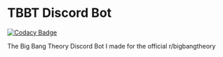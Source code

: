 # TBBT Discord Bot

[![Codacy Badge](https://api.codacy.com/project/badge/Grade/b9271cbbefae4a1084775dcc2e3e9660)](https://app.codacy.com/gh/Arrowerse2001/TBBT-Discord-Bot?utm_source=github.com&utm_medium=referral&utm_content=Arrowerse2001/TBBT-Discord-Bot&utm_campaign=Badge_Grade)

 The Big Bang Theory Discord Bot I made for the official r/bigbangtheory
